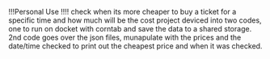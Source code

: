 !!!Personal Use !!!! check when its more cheaper to buy a ticket for a specific time and how much will be the cost 
project deviced into two codes, one to run on docket with corntab and save the data to a shared storage. 
2nd code goes over the json files, munapulate with the prices and the date/time checked to print out the cheapest price and when it was checked. 
